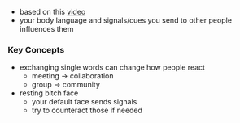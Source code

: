 + based on this [video](https://youtu.be/VHUrdELKjDw?si=hzV8YfWOY4IT8XHQ)
+ your body language and signals/cues you send to other people influences them


### Key Concepts
+ exchanging single words can change how people react
	+ meeting -> collaboration
	+ group -> community
+ resting bitch face
	+ your default face sends signals
	+ try to counteract those if needed